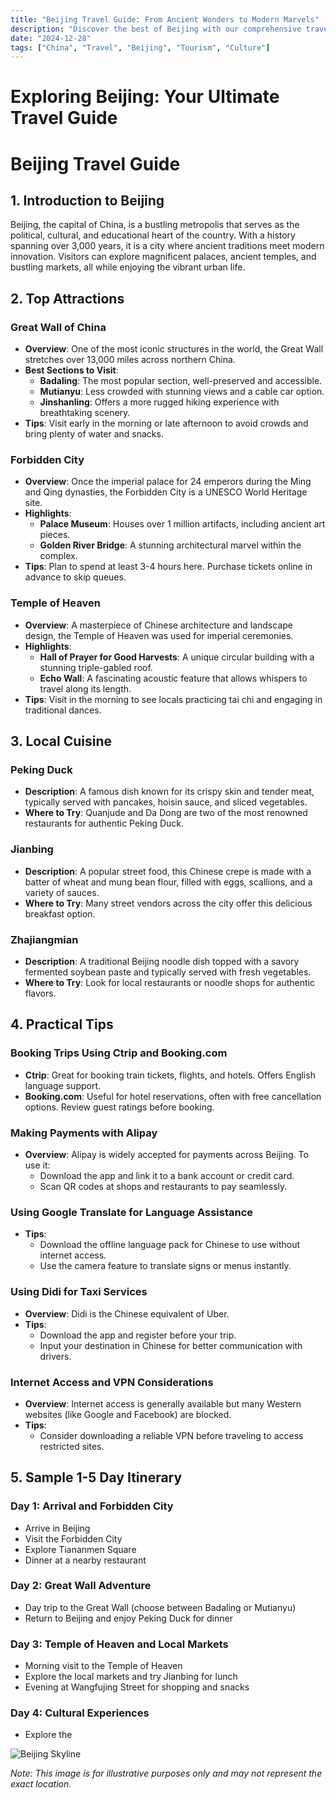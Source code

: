 ```yaml
---
title: "Beijing Travel Guide: From Ancient Wonders to Modern Marvels"
description: "Discover the best of Beijing with our comprehensive travel guide. Explore top attractions, savor local cuisine, and get insider tips for an unforgettable Chinese adventure."
date: "2024-12-28"
tags: ["China", "Travel", "Beijing", "Tourism", "Culture"]
---
```


# Exploring Beijing: Your Ultimate Travel Guide

# Beijing Travel Guide

## 1. Introduction to Beijing
Beijing, the capital of China, is a bustling metropolis that serves as the political, cultural, and educational heart of the country. With a history spanning over 3,000 years, it is a city where ancient traditions meet modern innovation. Visitors can explore magnificent palaces, ancient temples, and bustling markets, all while enjoying the vibrant urban life. 

## 2. Top Attractions

### Great Wall of China
- **Overview**: One of the most iconic structures in the world, the Great Wall stretches over 13,000 miles across northern China.
- **Best Sections to Visit**:
  - **Badaling**: The most popular section, well-preserved and accessible.
  - **Mutianyu**: Less crowded with stunning views and a cable car option.
  - **Jinshanling**: Offers a more rugged hiking experience with breathtaking scenery.
- **Tips**: Visit early in the morning or late afternoon to avoid crowds and bring plenty of water and snacks.

### Forbidden City
- **Overview**: Once the imperial palace for 24 emperors during the Ming and Qing dynasties, the Forbidden City is a UNESCO World Heritage site.
- **Highlights**:
  - **Palace Museum**: Houses over 1 million artifacts, including ancient art pieces.
  - **Golden River Bridge**: A stunning architectural marvel within the complex.
- **Tips**: Plan to spend at least 3-4 hours here. Purchase tickets online in advance to skip queues.

### Temple of Heaven
- **Overview**: A masterpiece of Chinese architecture and landscape design, the Temple of Heaven was used for imperial ceremonies.
- **Highlights**:
  - **Hall of Prayer for Good Harvests**: A unique circular building with a stunning triple-gabled roof.
  - **Echo Wall**: A fascinating acoustic feature that allows whispers to travel along its length.
- **Tips**: Visit in the morning to see locals practicing tai chi and engaging in traditional dances.

## 3. Local Cuisine

### Peking Duck
- **Description**: A famous dish known for its crispy skin and tender meat, typically served with pancakes, hoisin sauce, and sliced vegetables.
- **Where to Try**: Quanjude and Da Dong are two of the most renowned restaurants for authentic Peking Duck.

### Jianbing
- **Description**: A popular street food, this Chinese crepe is made with a batter of wheat and mung bean flour, filled with eggs, scallions, and a variety of sauces.
- **Where to Try**: Many street vendors across the city offer this delicious breakfast option.

### Zhajiangmian
- **Description**: A traditional Beijing noodle dish topped with a savory fermented soybean paste and typically served with fresh vegetables.
- **Where to Try**: Look for local restaurants or noodle shops for authentic flavors.

## 4. Practical Tips

### Booking Trips Using Ctrip and Booking.com
- **Ctrip**: Great for booking train tickets, flights, and hotels. Offers English language support.
- **Booking.com**: Useful for hotel reservations, often with free cancellation options. Review guest ratings before booking.

### Making Payments with Alipay
- **Overview**: Alipay is widely accepted for payments across Beijing. To use it:
  - Download the app and link it to a bank account or credit card.
  - Scan QR codes at shops and restaurants to pay seamlessly.

### Using Google Translate for Language Assistance
- **Tips**:
  - Download the offline language pack for Chinese to use without internet access.
  - Use the camera feature to translate signs or menus instantly.

### Using Didi for Taxi Services
- **Overview**: Didi is the Chinese equivalent of Uber.
- **Tips**:
  - Download the app and register before your trip.
  - Input your destination in Chinese for better communication with drivers.

### Internet Access and VPN Considerations
- **Overview**: Internet access is generally available but many Western websites (like Google and Facebook) are blocked.
- **Tips**:
  - Consider downloading a reliable VPN before traveling to access restricted sites.

## 5. Sample 1-5 Day Itinerary

### Day 1: Arrival and Forbidden City
- Arrive in Beijing
- Visit the Forbidden City
- Explore Tiananmen Square
- Dinner at a nearby restaurant

### Day 2: Great Wall Adventure
- Day trip to the Great Wall (choose between Badaling or Mutianyu)
- Return to Beijing and enjoy Peking Duck for dinner

### Day 3: Temple of Heaven and Local Markets
- Morning visit to the Temple of Heaven
- Explore the local markets and try Jianbing for lunch
- Evening at Wangfujing Street for shopping and snacks

### Day 4: Cultural Experiences
- Explore the

<img src="https://source.unsplash.com/1600x900/?Beijing,cityscape" alt="Beijing Skyline" loading="lazy">

*Note: This image is for illustrative purposes only and may not represent the exact location.*

